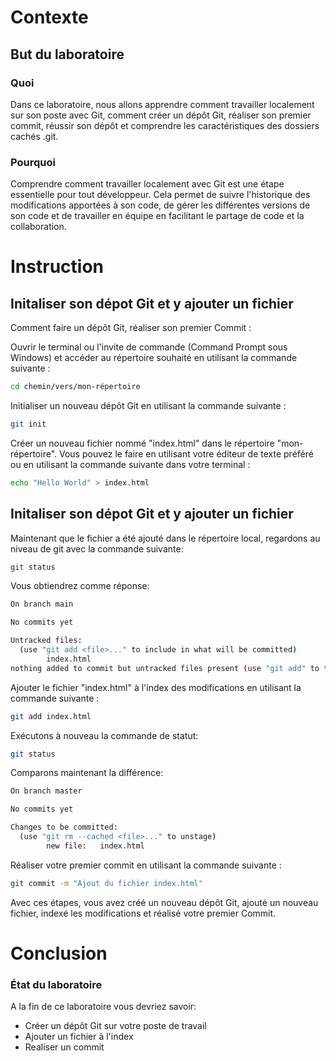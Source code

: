 # Contexte
## But du laboratoire
### Quoi
Dans ce laboratoire, nous allons apprendre comment travailler localement sur son poste avec Git, comment créer un dépôt Git, réaliser son premier commit, réussir son dépôt et comprendre les caractéristiques des dossiers cachés .git.
### Pourquoi
Comprendre comment travailler localement avec Git est une étape essentielle pour tout développeur. Cela permet de suivre l'historique des modifications apportées à son code, de gérer les différentes versions de son code et de travailler en équipe en facilitant le partage de code et la collaboration.

# Instruction
## Initaliser son dépot Git et y ajouter un fichier
Comment faire un dépôt Git, réaliser son premier Commit :

Ouvrir le terminal ou l'invite de commande (Command Prompt sous Windows) et accéder au répertoire souhaité en utilisant la commande suivante :

```bash
cd chemin/vers/mon-répertoire
```

Initialiser un nouveau dépôt Git en utilisant la commande suivante :
```bash
git init
```

Créer un nouveau fichier nommé "index.html" dans le répertoire "mon-répertoire". Vous pouvez le faire en utilisant votre éditeur de texte préféré ou en utilisant la commande suivante dans votre terminal :
```bash
echo "Hello World" > index.html
```
## Initaliser son dépot Git et y ajouter un fichier
Maintenant que le fichier a été ajouté dans le répertoire local, regardons au niveau de git avec la commande suivante:

```bash
git status
```

Vous obtiendrez comme réponse:
```bash
On branch main

No commits yet

Untracked files:
  (use "git add <file>..." to include in what will be committed)
        index.html
nothing added to commit but untracked files present (use "git add" to track)
```

Ajouter le fichier "index.html" à l'index des modifications en utilisant la commande suivante :
```bash
git add index.html
```

Exécutons à nouveau la commande de statut:
```bash
git status
```

Comparons maintenant la différence:
```bash
On branch master

No commits yet

Changes to be committed:
  (use "git rm --cached <file>..." to unstage)
        new file:   index.html
```


Réaliser votre premier commit en utilisant la commande suivante :

```bash
git commit -m "Ajout du fichier index.html"
```

Avec ces étapes, vous avez créé un nouveau dépôt Git, ajouté un nouveau fichier, indexé les modifications et réalisé votre premier Commit.


# Conclusion
### État du laboratoire 
A la fin de ce laboratoire vous devriez savoir:
- Créer un dépôt Git sur votre poste de travail
- Ajouter un fichier à l'index
- Realiser un commit
